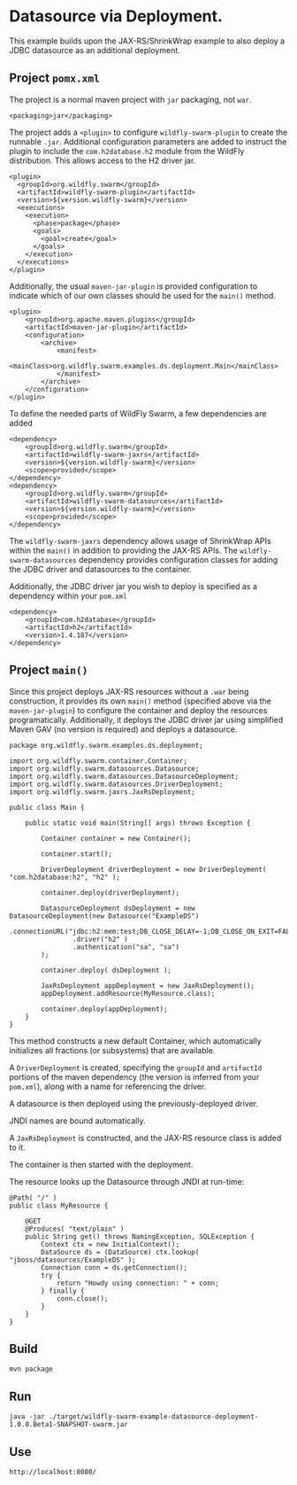 # Datasource via Deployment.

This example builds upon the JAX-RS/ShrinkWrap example to also
deploy a JDBC datasource as an additional deployment.

## Project `pomx.xml`

The project is a normal maven project with `jar` packaging, not `war`.

    <packaging>jar</packaging>

The project adds a `<plugin>` to configure `wildfly-swarm-plugin` to
create the runnable `.jar`.  Additional configuration parameters are
added to instruct the plugin to include the `com.h2database.h2` module
from the WildFly distribution.  This allows access to the H2 driver
jar.

    <plugin>
      <groupId>org.wildfly.swarm</groupId>
      <artifactId>wildfly-swarm-plugin</artifactId>
      <version>${version.wildfly-swarm}</version>
      <executions>
        <execution>
          <phase>package</phase>
          <goals>
            <goal>create</goal>
          </goals>
        </execution>
      </executions>
    </plugin>

Additionally, the usual `maven-jar-plugin` is provided configuration
to indicate which of our own classes should be used for the `main()`
method. 

    <plugin>
        <groupId>org.apache.maven.plugins</groupId>
        <artifactId>maven-jar-plugin</artifactId>
        <configuration>
            <archive>
                <manifest>
                    <mainClass>org.wildfly.swarm.examples.ds.deployment.Main</mainClass>
                </manifest>
            </archive>
        </configuration>
    </plugin>

To define the needed parts of WildFly Swarm, a few dependencies are added

    <dependency>
        <groupId>org.wildfly.swarm</groupId>
        <artifactId>wildfly-swarm-jaxrs</artifactId>
        <version>${version.wildfly-swarm}</version>
        <scope>provided</scope>
    </dependency>
    <dependency>
        <groupId>org.wildfly.swarm</groupId>
        <artifactId>wildfly-swarm-datasources</artifactId>
        <version>${version.wildfly-swarm}</version>
        <scope>provided</scope>
    </dependency>

The `wildfly-swarm-jaxrs` dependency allows usage of ShrinkWrap APIs within the `main()` in addition
to providing the JAX-RS APIs.  The `wildfly-swarm-datasources` dependency provides configuration
classes for adding the JDBC driver and datasources to the container.

Additionally, the JDBC driver jar you wish to deploy is specified as a dependency
within your `pom.xml`

    <dependency>
        <groupId>com.h2database</groupId>
        <artifactId>h2</artifactId>
        <version>1.4.187</version>
    </dependency>

## Project `main()`

Since this project deploys JAX-RS resources without a `.war` being construction, it
provides its own `main()` method (specified above via the `maven-jar-plugin`) to
configure the container and deploy the resources programatically. Additionally,
it deploys the JDBC driver jar using simplified Maven GAV (no version is required)
and deploys a datasource.

    package org.wildfly.swarm.examples.ds.deployment;
    
    import org.wildfly.swarm.container.Container;
    import org.wildfly.swarm.datasources.Datasource;
    import org.wildfly.swarm.datasources.DatasourceDeployment;
    import org.wildfly.swarm.datasources.DriverDeployment;
    import org.wildfly.swarm.jaxrs.JaxRsDeployment;
    
    public class Main {
    
        public static void main(String[] args) throws Exception {
    
            Container container = new Container();
    
            container.start();
    
            DriverDeployment driverDeployment = new DriverDeployment( "com.h2database:h2", "h2" );
    
            container.deploy(driverDeployment);
    
            DatasourceDeployment dsDeployment = new DatasourceDeployment(new Datasource("ExampleDS")
                    .connectionURL("jdbc:h2:mem:test;DB_CLOSE_DELAY=-1;DB_CLOSE_ON_EXIT=FALSE")
                    .driver("h2" )
                    .authentication("sa", "sa")
            );
    
            container.deploy( dsDeployment );
    
            JaxRsDeployment appDeployment = new JaxRsDeployment();
            appDeployment.addResource(MyResource.class);
    
            container.deploy(appDeployment);
        }
    }

This method constructs a new default Container, which automatically
initializes all fractions (or subsystems) that are available.  

A `DriverDeployment` is created, specifying the `groupId` and `artifactId` portions
of the maven dependency (the version is inferred from your `pom.xml`), along with
a name for referencing the driver.

A datasource is then deployed using the previously-deployed driver.

JNDI names are bound automatically.

A `JaxRsDeployment` is constructed, and the JAX-RS resource class is
added to it.

The container is then started with the deployment.

The resource looks up the Datasource through JNDI at run-time:

    @Path( "/" )
    public class MyResource {
    
        @GET
        @Produces( "text/plain" )
        public String get() throws NamingException, SQLException {
            Context ctx = new InitialContext();
            DataSource ds = (DataSource) ctx.lookup( "jboss/datasources/ExampleDS" );
            Connection conn = ds.getConnection();
            try {
                return "Howdy using connection: " + conn;
            } finally {
                conn.close();
            }
        }
    }


## Build

    mvn package

## Run

    java -jar ./target/wildfly-swarm-example-datasource-deployment-1.0.0.Beta1-SNAPSHOT-swarm.jar

## Use

    http://localhost:8080/




